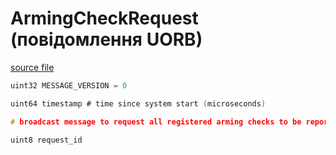 # ArmingCheckRequest (повідомлення UORB)

[source file](https://github.com/PX4/PX4-Autopilot/blob/main/msg/versioned/ArmingCheckRequest.msg)

```c
uint32 MESSAGE_VERSION = 0

uint64 timestamp # time since system start (microseconds)

# broadcast message to request all registered arming checks to be reported

uint8 request_id

```
